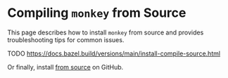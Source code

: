 # Compiling `monkey` from Source

This page describes how to install `monkey` from source and provides troubleshooting tips for common issues.

TODO https://docs.bazel.build/versions/main/install-compile-source.html

Or finally, install [from source](https://github.com/FuzzyMonkeyCo/monkey) on GitHub.
